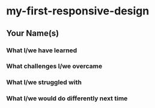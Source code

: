 # my-first-responsive-design

## Your Name(s) 

### What I/we have learned

### What challenges I/we overcame

### What I/we struggled with

### What I/we would do differently next time